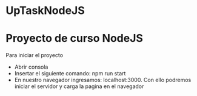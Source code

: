 # UpTaskNodeJS
# Proyecto de curso NodeJS
Para iniciar el proyecto
 * Abrir consola
 * Insertar el siguiente comando: npm run start
 * En nuestro navegador ingresamos: localhost:3000.
Con ello podremos iniciar el servidor y carga la pagina en el navegador
